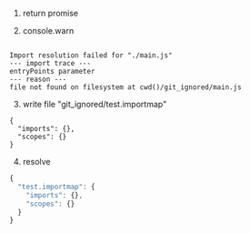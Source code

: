 1. return promise

2. console.warn
```console

Import resolution failed for "./main.js"
--- import trace ---
entryPoints parameter
--- reason ---
file not found on filesystem at cwd()/git_ignored/main.js

```

3. write file "git_ignored/test.importmap"
```importmap
{
  "imports": {},
  "scopes": {}
}
```

4. resolve
```js
{
  "test.importmap": {
    "imports": {},
    "scopes": {}
  }
}
```